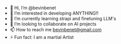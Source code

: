 - 👋 Hi, I’m @bevinbenet
- 👀 I’m interested in developing ANYTHING!!
- 🌱 I’m currently learning strapi and finetuning LLM's
- 💞️ I’m looking to collaborate on AI projects
- 📫 How to reach me bevinbenet@gmail.com
- ⚡ Fun fact: I am a martial Artist

<!---
bevinbenet/bevinbenet is a ✨ special ✨ repository because its `README.md` (this file) appears on your GitHub profile.
You can click the Preview link to take a look at your changes.
--->
